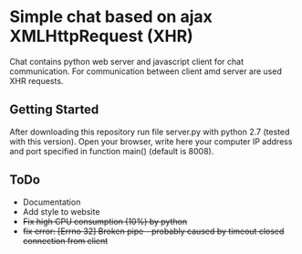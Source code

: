 Simple chat based on ajax XMLHttpRequest (XHR)
==========

Chat contains python web server and javascript client for chat communication. For communication between client amd server are used XHR requests.

## Getting Started

After downloading this repository run file server.py with python 2.7 (tested with this version). Open your browser, write here your computer IP address and port specified in function main() (default is 8008).

## ToDo

 * Documentation
 * Add style to website
 * ~~Fix high CPU consumption (10%) by python~~
 * ~~fix error: [Errno 32] Broken pipe - probably caused by timeout closed connection from client~~